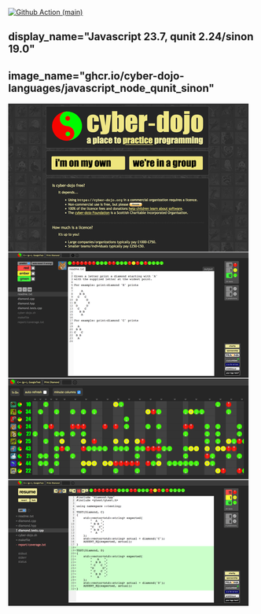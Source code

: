 [![Github Action (main)](https://github.com/cyber-dojo-languages/javascript-qunit-sinon/actions/workflows/main.yml/badge.svg)](https://github.com/cyber-dojo-languages/javascript-qunit-sinon/actions)

## display_name="Javascript 23.7, qunit 2.24/sinon 19.0"
## image_name="ghcr.io/cyber-dojo-languages/javascript_node_qunit_sinon"

![cyber-dojo.org home page](https://github.com/cyber-dojo/cyber-dojo/blob/master/shared/home_page_snapshot.png)
